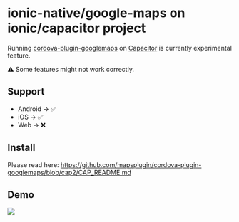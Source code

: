# ionic-native/google-maps on ionic/capacitor project

Running [cordova-plugin-googlemaps](https://github.com/mapsplugin/cordova-plugin-googlemaps) on [Capacitor](https://capacitor.ionicframework.com/) is currently
experimental feature.

:warning: Some features might not work correctly.

## Support

  - Android -> :white_check_mark:
  - iOS -> :white_check_mark:
  - Web -> :x:

## Install

Please read here: https://github.com/mapsplugin/cordova-plugin-googlemaps/blob/cap2/CAP_README.md

## Demo

![](demo.gif)
